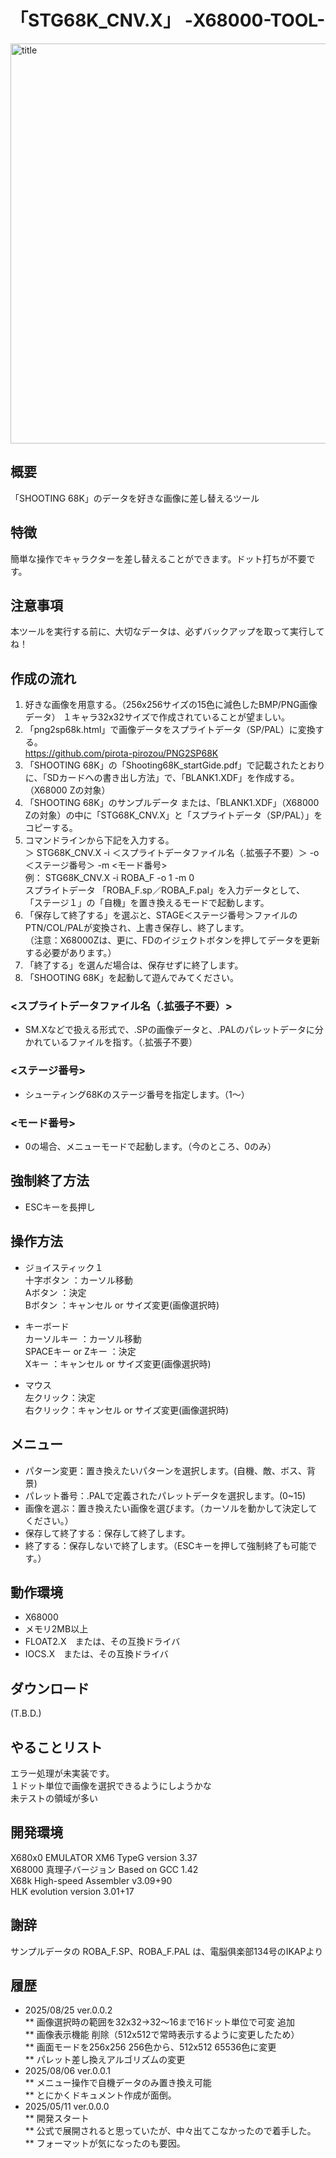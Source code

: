 # 「STG68K_CNV.X」  -X68000-TOOL-  
 <img width="640" alt="title" src="../X68000/Material/202508252143360011.png">  


## 概要  
「SHOOTING 68K」のデータを好きな画像に差し替えるツール  

## 特徴  
簡単な操作でキャラクターを差し替えることができます。ドット打ちが不要です。  

## 注意事項  
本ツールを実行する前に、大切なデータは、必ずバックアップを取って実行してね！  

## 作成の流れ  
1. 好きな画像を用意する。（256x256サイズの15色に減色したBMP/PNG画像データ） １キャラ32x32サイズで作成されていることが望ましい。  
1. 「png2sp68k.html」で画像データをスプライトデータ（SP/PAL）に変換する。  
     https://github.com/pirota-pirozou/PNG2SP68K  
1. 「SHOOTING 68K」の「Shooting68K_startGide.pdf」で記載されたとおりに、「SDカードへの書き出し方法」で、「BLANK1.XDF」を作成する。（X68000 Zの対象）  
1. 「SHOOTING 68K」のサンプルデータ または、「BLANK1.XDF」（X68000 Zの対象）の中に「STG68K_CNV.X」と「スプライトデータ（SP/PAL）」をコピーする。  
1. コマンドラインから下記を入力する。  
＞ STG68K_CNV.X -i ＜スプライトデータファイル名（.拡張子不要）＞ -o ＜ステージ番号＞ -m <モード番号>  
例： STG68K_CNV.X -i ROBA_F -o 1 -m 0  
スプライトデータ 「ROBA_F.sp／ROBA_F.pal」を入力データとして、  
「ステージ１」の「自機」を置き換えるモードで起動します。  
1. 「保存して終了する」を選ぶと、STAGE＜ステージ番号＞ファイルのPTN/COL/PALが変換され、上書き保存し、終了します。  
（注意：X68000Zは、更に、FDのイジェクトボタンを押してデータを更新する必要があります。）  
1. 「終了する」を選んだ場合は、保存せずに終了します。  
1. 「SHOOTING 68K」を起動して遊んでみてください。  

### <スプライトデータファイル名（.拡張子不要）>  
*  SM.Xなどで扱える形式で、.SPの画像データと、.PALのパレットデータに分かれているファイルを指す。（.拡張子不要）  

### <ステージ番号>  
*  シューティング68Kのステージ番号を指定します。（1～）  

### <モード番号>  
*  0の場合、メニューモードで起動します。（今のところ、0のみ）  

## 強制終了方法  
* ESCキーを長押し  

## 操作方法  
* ジョイスティック１  
十字ボタン  ：カーソル移動  
Aボタン     ：決定  
Bボタン     ：キャンセル or サイズ変更(画像選択時)  

* キーボード  
カーソルキー       ：カーソル移動  
SPACEキー or Zキー ：決定  
Xキー              ：キャンセル or サイズ変更(画像選択時)  

* マウス  
左クリック：決定  
右クリック：キャンセル or サイズ変更(画像選択時)  

## メニュー  
* パターン変更：置き換えたいパターンを選択します。(自機、敵、ボス、背景)  
* パレット番号：.PALで定義されたパレットデータを選択します。(0~15)  
* 画像を選ぶ：置き換えたい画像を選びます。（カーソルを動かして決定してください。）  
* 保存して終了する：保存して終了します。  
* 終了する：保存しないで終了します。（ESCキーを押して強制終了も可能です。）  

## 動作環境  
* X68000  
* メモリ2MB以上  
* FLOAT2.X　または、その互換ドライバ  
* IOCS.X　または、その互換ドライバ  

## ダウンロード  
(T.B.D.)  

## やることリスト  
エラー処理が未実装です。  
１ドット単位で画像を選択できるようにしようかな  
未テストの領域が多い  

## 開発環境  
X680x0 EMULATOR XM6 TypeG version 3.37  
X68000 真理子バージョン Based on GCC 1.42  
X68k High-speed Assembler v3.09+90  
HLK evolution version 3.01+17  

## 謝辞  
サンプルデータの ROBA_F.SP、ROBA_F.PAL は、電脳俱楽部134号のIKAPより  

## 履歴  
* 2025/08/25	ver.0.0.2  
** 画像選択時の範囲を32x32→32～16まで16ドット単位で可変 追加  
** 画像表示機能 削除（512x512で常時表示するように変更したため）  
** 画面モードを256x256 256色から、512x512 65536色に変更  
** パレット差し換えアルゴリズムの変更  
* 2025/08/06	ver.0.0.1  
** メニュー操作で自機データのみ置き換え可能  
** とにかくドキュメント作成が面倒。  
* 2025/05/11	ver.0.0.0  
** 開発スタート  
** 公式で展開されると思っていたが、中々出てこなかったので着手した。  
** フォーマットが気になったのも要因。  
